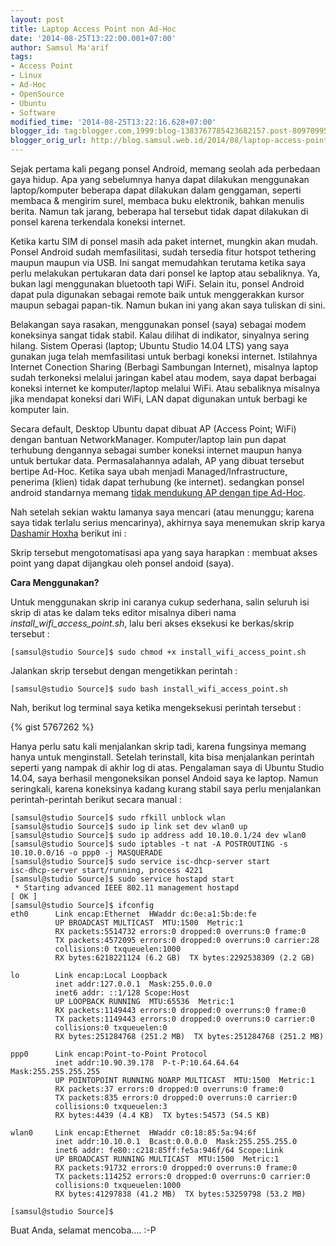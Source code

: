 ```yaml
---
layout: post
title: Laptop Access Point non Ad-Hoc
date: '2014-08-25T13:22:00.001+07:00'
author: Samsul Ma'arif
tags:
- Access Point
- Linux
- Ad-Hoc
- OpenSource
- Ubuntu
- Software
modified_time: '2014-08-25T13:22:16.628+07:00'
blogger_id: tag:blogger.com,1999:blog-1383767785423682157.post-809709955530029389
blogger_orig_url: http://blog.samsul.web.id/2014/08/laptop-access-point-non-ad-hoc.html
---
```


Sejak pertama kali pegang ponsel Android, memang seolah ada perbedaan gaya hidup. Apa yang sebelumnya hanya dapat dilakukan menggunakan laptop/komputer beberapa dapat dilakukan dalam genggaman, seperti membaca & mengirim surel, membaca buku elektronik, bahkan menulis berita. Namun tak jarang, beberapa hal tersebut tidak dapat dilakukan di ponsel karena terkendala koneksi internet.  

Ketika kartu SIM di ponsel masih ada paket internet, mungkin akan mudah. Ponsel Android sudah memfasilitasi, sudah tersedia fitur hotspot tethering maupun maupun via USB. Ini sangat memudahkan terutama ketika saya perlu melakukan pertukaran data dari ponsel ke laptop atau sebaliknya. Ya, bukan lagi menggunakan bluetooth tapi WiFi. Selain itu, ponsel Android dapat pula digunakan sebagai remote baik untuk menggerakkan kursor maupun sebagai papan-tik. Namun bukan ini yang akan saya tuliskan di sini.  

Belakangan saya rasakan, menggunakan ponsel (saya) sebagai modem koneksinya sangat tidak stabil. Kalau dilihat di indikator, sinyalnya sering hilang. Sistem Operasi (laptop; Ubuntu Studio 14.04 LTS) yang saya gunakan juga telah memfasilitasi untuk berbagi koneksi internet. Istilahnya Internet Conection Sharing (Berbagi Sambungan Internet), misalnya laptop sudah terkoneksi melalui jaringan kabel atau modem, saya dapat berbagai koneksi internet ke komputer/laptop melalui WiFi. Atau sebaliknya misalnya jika mendapat koneksi dari WiFi, LAN dapat digunakan untuk berbagi ke komputer lain.  

Secara default, Desktop Ubuntu dapat dibuat AP (Access Point; WiFi) dengan bantuan NetworkManager. Komputer/laptop lain pun dapat terhubung dengannya sebagai sumber koneksi internet maupun hanya untuk bertukar data. Permasalahannya adalah, AP yang dibuat tersebut bertipe Ad-Hoc. Ketika saya ubah menjadi Managed/Infrastructure, penerima (klien) tidak dapat terhubung (ke internet). sedangkan ponsel android standarnya memang [tidak mendukung AP dengan tipe Ad-Hoc](http://code.google.com/p/android/issues/detail?id=82).  

Nah setelah sekian waktu lamanya saya mencari (atau menunggu; karena saya tidak terlalu serius mencarinya), akhirnya saya menemukan skrip karya [Dashamir Hoxha](https://github.com/dashohoxha) berikut ini :  

Skrip tersebut mengotomatisasi apa yang saya harapkan : membuat akses point yang dapat dijangkau oleh ponsel andoid (saya).  

**Cara Menggunakan?**  

Untuk menggunakan skrip ini caranya cukup sederhana, salin seluruh isi skrip di atas ke dalam teks editor misalnya diberi nama _install_wifi_access_point.sh_, lalu beri akses eksekusi ke berkas/skrip tersebut :  

`[samsul@studio Source]$ sudo chmod +x install_wifi_access_point.sh`

Jalankan skrip tersebut dengan mengetikkan perintah :  

`[samsul@studio Source]$ sudo bash install_wifi_access_point.sh`

Nah, berikut log terminal saya ketika mengeksekusi perintah tersebut :  

{% gist 5767262 %}

Hanya perlu satu kali menjalankan skrip tadi, karena fungsinya memang hanya untuk menginstall. Setelah terinstall, kita bisa menjalankan perintah seperti yang nampak di akhir log di atas. Pengalaman saya di Ubuntu Studio 14.04, saya berhasil mengoneksikan ponsel Andoid saya ke laptop. Namun seringkali, karena koneksinya kadang kurang stabil saya perlu menjalankan perintah-perintah berikut secara manual :  

```
[samsul@studio Source]$ sudo rfkill unblock wlan  
[samsul@studio Source]$ sudo ip link set dev wlan0 up  
[samsul@studio Source]$ sudo ip address add 10.10.0.1/24 dev wlan0  
[samsul@studio Source]$ sudo iptables -t nat -A POSTROUTING -s 10.10.0.0/16 -o ppp0 -j MASQUERADE  
[samsul@studio Source]$ sudo service isc-dhcp-server start  
isc-dhcp-server start/running, process 4221  
[samsul@studio Source]$ sudo service hostapd start  
 * Starting advanced IEEE 802.11 management hostapd                                             [ OK ]   
[samsul@studio Source]$ ifconfig  
eth0      Link encap:Ethernet  HWaddr dc:0e:a1:5b:de:fe    
          UP BROADCAST MULTICAST  MTU:1500  Metric:1  
          RX packets:5514732 errors:0 dropped:0 overruns:0 frame:0  
          TX packets:4572095 errors:0 dropped:0 overruns:0 carrier:28  
          collisions:0 txqueuelen:1000   
          RX bytes:6218221124 (6.2 GB)  TX bytes:2292538309 (2.2 GB)  

lo        Link encap:Local Loopback    
          inet addr:127.0.0.1  Mask:255.0.0.0  
          inet6 addr: ::1/128 Scope:Host  
          UP LOOPBACK RUNNING  MTU:65536  Metric:1  
          RX packets:1149443 errors:0 dropped:0 overruns:0 frame:0  
          TX packets:1149443 errors:0 dropped:0 overruns:0 carrier:0  
          collisions:0 txqueuelen:0   
          RX bytes:251284768 (251.2 MB)  TX bytes:251284768 (251.2 MB)  

ppp0      Link encap:Point-to-Point Protocol    
          inet addr:10.90.39.178  P-t-P:10.64.64.64  Mask:255.255.255.255  
          UP POINTOPOINT RUNNING NOARP MULTICAST  MTU:1500  Metric:1  
          RX packets:37 errors:0 dropped:0 overruns:0 frame:0  
          TX packets:835 errors:0 dropped:0 overruns:0 carrier:0  
          collisions:0 txqueuelen:3   
          RX bytes:4439 (4.4 KB)  TX bytes:54573 (54.5 KB)  

wlan0     Link encap:Ethernet  HWaddr c0:18:85:5a:94:6f    
          inet addr:10.10.0.1  Bcast:0.0.0.0  Mask:255.255.255.0  
          inet6 addr: fe80::c218:85ff:fe5a:946f/64 Scope:Link  
          UP BROADCAST RUNNING MULTICAST  MTU:1500  Metric:1  
          RX packets:91732 errors:0 dropped:0 overruns:0 frame:0  
          TX packets:114252 errors:0 dropped:0 overruns:0 carrier:0  
          collisions:0 txqueuelen:1000   
          RX bytes:41297838 (41.2 MB)  TX bytes:53259798 (53.2 MB)  

[samsul@studio Source]$ 
```

Buat Anda, selamat mencoba.... :-P
